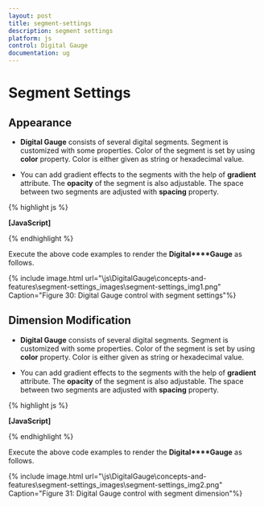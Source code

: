 ```yaml
---
layout: post
title: segment-settings
description: segment settings
platform: js
control: Digital Gauge
documentation: ug
---
```


# Segment Settings

## Appearance

* **Digital Gauge** consists of several digital segments. Segment is customized with some properties. Color of the segment is set by using **color** property. Color is either given as string or hexadecimal value. 

* You can add gradient effects to the segments with the help of **gradient** attribute. The **opacity** of the segment is also adjustable. The space between two  segments are adjusted with **spacing** property.



{% highlight js %}

**[JavaScript]**
<div id="DigitalGauge1"></div>
<script type="text/javascript">
$(function () {
// For Digital Gauge rendering
$("#DigitalGauge1").ejDigitalGauge({
width:800,
items:[{
// For setting text
value**:** "GO AHEAD",
segmentSettings:{
// For setting segment color
color: "Green",
// For setting segment opacity
opacity:0.1,
// For setting segment spacing
spacing:4,
}
}]
})
});
</script>


{% endhighlight %}



Execute the above code examples to render the **Digital****Gauge** as follows.



{% include image.html url="\js\DigitalGauge\concepts-and-features\segment-settings_images\segment-settings_img1.png" Caption="Figure 30: Digital Gauge control with segment settings"%}



## Dimension Modification

* **Digital Gauge** consists of several digital segments. Segment is customized with some properties. Color of the segment is set by using **color** property. Color is either given as string or hexadecimal value. 

* You can add gradient effects to the segments with the help of **gradient** attribute. The **opacity** of the segment is also adjustable. The space between two  segments are adjusted with **spacing** property.

{% highlight js %}

**[JavaScript]**
<div id="DigitalGauge1"></div>
<script type="text/javascript">
$(function () {
// For Digital Gauge rendering
$("#DigitalGauge1").ejDigitalGauge({
width:800,
items:[{
// For setting text
value**:** "WELCOME",
segmentSettings:{
// For setting segment length
length:3,
// For setting segment width
width:3
}
}]
})
});
</script>


{% endhighlight %}





Execute the above code examples to render the **Digital****Gauge** as follows.



{% include image.html url="\js\DigitalGauge\concepts-and-features\segment-settings_images\segment-settings_img2.png" Caption="Figure 31: Digital Gauge control with segment dimension"%}



